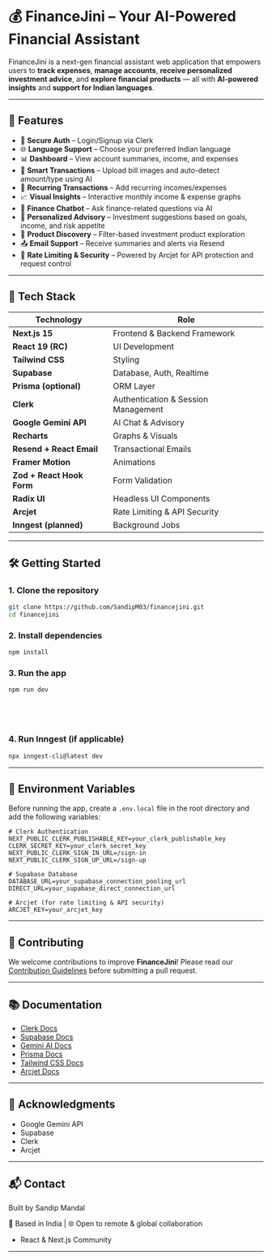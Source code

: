 
# 💰 FinanceJini – Your AI-Powered Financial Assistant

FinanceJini is a next-gen financial assistant web application that empowers users to **track expenses**, **manage accounts**, **receive personalized investment advice**, and **explore financial products** — all with **AI-powered insights** and **support for Indian languages**.

---

## 🚀 Features

- 🛂 **Secure Auth** – Login/Signup via Clerk  
- 🌐 **Language Support** – Choose your preferred Indian language  
- 📊 **Dashboard** – View account summaries, income, and expenses  
- 🧾 **Smart Transactions** – Upload bill images and auto-detect amount/type using AI  
- 🔁 **Recurring Transactions** – Add recurring incomes/expenses  
- 📈 **Visual Insights** – Interactive monthly income & expense graphs  
- 💬 **Finance Chatbot** – Ask finance-related questions via AI  
- 💼 **Personalized Advisory** – Investment suggestions based on goals, income, and risk appetite  
- 🔎 **Product Discovery** – Filter-based investment product exploration  
- 📤 **Email Support** – Receive summaries and alerts via Resend  
- 🧱 **Rate Limiting & Security** – Powered by Arcjet for API protection and request control  

---

## 🧠 Tech Stack

| Technology              | Role                                |
|--------------------------|-------------------------------------|
| **Next.js 15**           | Frontend & Backend Framework        |
| **React 19 (RC)**        | UI Development                      |
| **Tailwind CSS**         | Styling                             |
| **Supabase**             | Database, Auth, Realtime            |
| **Prisma (optional)**    | ORM Layer                           |
| **Clerk**                | Authentication & Session Management |
| **Google Gemini API**    | AI Chat & Advisory                  |
| **Recharts**             | Graphs & Visuals                    |
| **Resend + React Email** | Transactional Emails                |
| **Framer Motion**        | Animations                          |
| **Zod + React Hook Form**| Form Validation                     |
| **Radix UI**             | Headless UI Components              |
| **Arcjet**               | Rate Limiting & API Security        |
| **Inngest (planned)**    | Background Jobs                     |

---

## 🛠️ Getting Started

### 1. Clone the repository
```bash
git clone https://github.com/SandipM03/financejini.git
cd financejini
````

### 2. Install dependencies

```bash
npm install
```

### 3. Run the app

```bash
npm run dev






```

### 4. Run Inngest (if applicable)

```bash
npx inngest-cli@latest dev
```

---

## 🔐 Environment Variables

Before running the app, create a `.env.local` file in the root directory and add the following variables:

```env
# Clerk Authentication
NEXT_PUBLIC_CLERK_PUBLISHABLE_KEY=your_clerk_publishable_key
CLERK_SECRET_KEY=your_clerk_secret_key
NEXT_PUBLIC_CLERK_SIGN_IN_URL=/sign-in
NEXT_PUBLIC_CLERK_SIGN_UP_URL=/sign-up

# Supabase Database
DATABASE_URL=your_supabase_connection_pooling_url
DIRECT_URL=your_supabase_direct_connection_url

# Arcjet (for rate limiting & API security)
ARCJET_KEY=your_arcjet_key
```

---

## 🤝 Contributing

We welcome contributions to improve **FinanceJini**!
Please read our [Contribution Guidelines](./CONTRIBUTING.md) before submitting a pull request.

---

## 📚 Documentation

* [Clerk Docs](https://clerk.com/docs)
* [Supabase Docs](https://supabase.com/docs)
* [Gemini AI Docs](https://ai.google.dev)
* [Prisma Docs](https://www.prisma.io/docs)
* [Tailwind CSS Docs](https://tailwindcss.com/docs)
* [Arcjet Docs](https://arcjet.com/docs)

---

## 🙌 Acknowledgments

* Google Gemini API
* Supabase
* Clerk
* Arcjet

---
## 📬 Contact

Built by Sandip Mandal

📍 Based in India | 🌐 Open to remote & global collaboration
* React & Next.js Community

---
